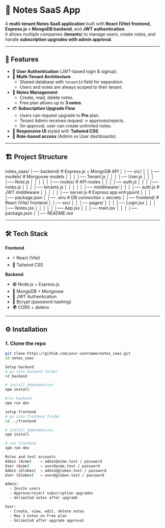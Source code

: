 # 📒 Notes SaaS App

A **multi-tenant Notes SaaS application** built with **React (Vite) frontend, Express.js + MongoDB backend**, and **JWT authentication**.  
It allows multiple companies (**tenants**) to manage users, create notes, and handle **subscription upgrades with admin approval**.

---

## 🚀 Features

- 🔑 **User Authentication** (JWT-based login & signup).  
- 🏢 **Multi-Tenant Architecture**  
  - Shared database with `tenantId` field for separation.  
  - Users and notes are always scoped to their tenant.  
- 📝 **Notes Management**  
  - Create, read, delete notes.  
  - Free plan allows up to **3 notes**.  
- 💳 **Subscription Upgrade Flow**  
  - Users can request upgrade to **Pro** plan.  
  - Tenant Admin receives request → approves/rejects.  
  - On approval, user can create unlimited notes.  
- 🎨 **Responsive UI** styled with **Tailwind CSS**.  
- 🔐 **Role-based access** (Admin vs User dashboards).  

---

## 🏗️ Project Structure

notes_saas/
│── backend/ # Express.js + MongoDB API
│ │── src/
│ │ │── models/ # Mongoose models
│ │ │ │── Tenant.js
│ │ │ │── User.js
│ │ │ │── Note.js
│ │ │
│ │ │── routes/ # API routes
│ │ │ │── auth.js
│ │ │ │── notes.js
│ │ │ │── tenants.js
│ │ │
│ │ │── middleware/
│ │ │ │── auth.js # JWT middleware
│ │ │
│ │ │── server.js # Express app entrypoint
│ │
│ │── package.json
│ │── .env # DB connection + secrets
│
│── frontend/ # React (Vite) frontend
│ │── src/
│ │ │── pages/
│ │ │ │── Login.jsx
│ │ │ │── Notes.jsx
│ │ │
│ │ │── App.jsx
│ │ │── main.jsx
│ │
│ │── package.json
│
│── README.md


---

## 🛠️ Tech Stack

**Frontend**  
- ⚡ React (Vite)  
- 🎨 Tailwind CSS  

**Backend**  
- 🟢 Node.js + Express.js  
- 🍃 MongoDB + Mongoose  
- 🔑 JWT Authentication  
- 🔐 Bcrypt (password hashing)  
- 🌍 CORS + dotenv  

---

## ⚙️ Installation

### 1. Clone the repo
```bash
git clone https://github.com/your-username/notes_saas.git
cd notes_saas

Setup backend
# go into backend folder
cd backend

# install dependencies
npm install

#run backend
npm run dev

setup frontend
# go into frontend folder
cd ../frontend

# install dependencies
npm install

# run frontend
npm run dev

Roles and test accounts
Admin (Acme)    → admin@acme.test / password
User (Acme)     → user@acme.test / password
Admin (Globex)  → admin@globex.test / password
User (Globex)   → user@globex.test / password

Admin:
  - Invite users
  - Approve/reject subscription upgrades
  - Unlimited notes after upgrade

User:
  - Create, view, edit, delete notes
  - Max 3 notes on Free plan
  - Unlimited after upgrade approval


